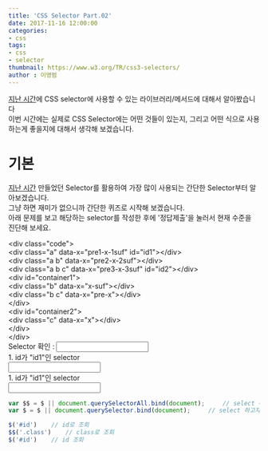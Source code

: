 ```yaml
---
title: 'CSS Selector Part.02'
date: 2017-11-16 12:00:00
categories:
- css
tags:
- css
- selector
thumbnail: https://www.w3.org/TR/css3-selectors/
author : 이영범
---
```




[지난 시간](http://tech.javacafe.io/css/2017/11/09/css_selector_part01/)에 CSS selector에 사용할 수 있는 라이브러리/메서드에 대해서 알아봤습니다<br>
이번 시간에는 실제로 CSS Selector에는 어떤 것들이 있는지, 그리고 어떤 식으로 사용하는게 좋을지에 대해서 생각해 보겠습니다.

# 기본 
[지난 시간](http://tech.javacafe.io/css/2017/11/09/css_selector_part01/) 만들었던 Selector를 활용하여 
가장 많이 사용되는 간단한 Selector부터 알아보겠습니다.<br>
그냥 하면 재미가 없으니까 간단한 퀴즈로 시작해 보겠습니다.<br>
아래 문제를 보고 해당하는 selector를 작성한 후에 '정답제출'을 눌러서 현재 수준을 진단해 보세요.


<div id="container">
    <div class="card selector-root">
        <div class="code">
            &lt;div class="code">
            <div class="a" data-x="pre1-x-1suf" id="id1">&lt;div class="a" data-x="pre1-x-1suf" id="id1">&lt;/div></div>
            <div class="a b" data-x="pre2-x-2suf">&lt;div class="a b" data-x="pre2-x-2suf">&lt;/div></div>
            <div class="a b c" data-x="pre3-x-3suf" id="id2">&lt;div class="a b c" data-x="pre3-x-3suf" id="id2">&lt;/div></div>
            <div id="container1">
                &lt;div id="container1">
                <div class="b" data-x="x-suf">&lt;div class="b" data-x="x-suf">&lt;/div></div>
                <div class="b c" data-x="pre-x">&lt;div class="b c" data-x="pre-x">&lt;/div></div>
                &lt;/div>
            </div>
            <div id="container2">
                &lt;div id="container2">
                <div class="c" data-x="x">&lt;div class="c" data-x="x">&lt;/div></div>
                &lt;/div>
            </div>
            &lt;/div>
        </div>
    </div>
    <div class="card quiz">
        <!-- TODO  문제에 focusing 되면 코드 영역 강조표시 -->
        <div>
             Selector 확인 : <input type="text" id="selector-test"/>
        </div>
        <div class="quiz-answer">
            <input type="hidden" value="#id1"/>
            <div class="quiz-area">1. id가 "id1"인 selector</div>
            <div class="answer-area"><input type="text" class="custom-answer"/></div>
            <div class="answer-check"></div>
        </div>
        <div class="quiz-answer">
            <div class="quiz-area">1. id가 "id1"인 selector</div>
            <div class="answer-area"><input type="text" class="custom-answer"/></div>
            <div class="answer-check"></div>
        </div>
    </div>
</div>
<script>
    function addClass(selector, className) {
        [].forEach.call(document.querySelectorAll('.selector-root *'), (ele) => { ele.classList.remove(className); });
        try {
            if(document.querySelectorAll(selector)) {
                [].forEach.call(document.querySelectorAll('.selector-root ' + selector), (ele) => { ele.classList.add(className); });
            }
        } catch(e) {

        }
    }
    // TODO : 크롬과 같은 selector 만들어보기
    document.getElementById('selector-test').addEventListener('keyup', (eve)=>{	addClass(eve.currentTarget.value, 'highlight'); });
</script>


```javascript
var $$ = $ || document.querySelectorAll.bind(document);     // select 하고자 하는 대상이 복수
var $ = $ || document.querySelector.bind(document);     // select 하고자 하는 대상이 단수

$('#id')    // id로 조회
$$('.class')    // class로 조회
$('#id')    // id 조회
```